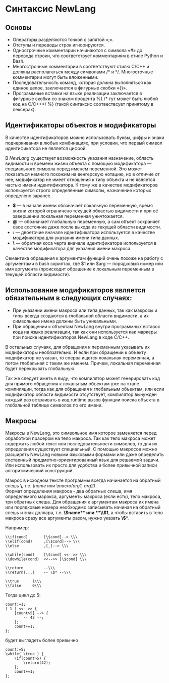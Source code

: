 # Синтаксис NewLang

## Основы
- Операторы разделяются точкой с запятой «;».
- Отступы и переводы строк игнорируются.
- Однострочные комментарии начинаются с символа «#» до перевода строки, что соответствует комментариям в стиле Python и Bash.
- Многострочные комментарии в соответствуют стилю С/С++ и должны располагаться между символами /* и */. Многосточные комментарии могут быть вложенными.
- Последовательность команд, которая должна выполняться как единое целое, заключается в фигурные скобки «{}».
- Программные вставки на языке реализации заключается в фигурные скобки со знаком процента %{ /* тут может быть любой код на C/C++*/ %} (такой синтаксис соотвествсует принятому в лексерах).


## Идентификаторы объектов и модификаторы

В качестве идентификаторов можно использовать буквы, цифры и знаки подчеркивания в любых комбинациях, при условии, что первый символ идентификатора не является цифрой.

В *NewLang* существует возможность указания назначение, область видимости и времени жизни объекта с помощью модификатора — специального символа перед именем переменной. Это может показаться немного похожим на венгерскую нотацию, но в отличие от нее, модификатор не имеет отношения к типу объекта и не является частью имени идентификатора. К тому же в качестве модификаторов используется строго определённые символы, назначение которых определено заранее.

- **$** — в начале имени обозначает локальную переменную, время жизни которой ограничено текущей областью видимости и при её завершении локальная переменная уничтожается.
- **@** — обозначает глобальную переменную, а сам объект сохраняет свое состояние даже после выхода из текущей области видимости.
- **:** — двоеточие вначале идентификатора используется в качестве модификатора для указания имени типа данных.
- **\\** — обратная коса черта вначале идентификатора используется в качестве модификатора для указания имени макроса.

Семантика обращения к аргументам функций очень похоже на работу с аргументами в bash скриптах, где $1 или $arg — порядковый номер или имя аргумента (происходит обращение к локальным переменным в текущей области видимости).


## Использование модификаторов является обязательным в следующих случаях:

- При указании имени макроса или типа данных, так как макросы и типы всегда создаются в глобальной области видимости, а их символьные имена должны быть уникальными.
- При обращении к объектам NewLang внутри программных вставок кода на языке реализации, так как они используется как маркеры при поиске идентификаторов NewLang в коде С/С++.

В остальных случаях, для обращения к переменным указывать их модификаторы необязательно. И если при обращении к объекту модификатор не указан, то сперва ищется локальная переменная, а потом глобальная с таким же именем. Причем, локальная переменная будет перекрывать глобальную.

Так же следует иметь в виду, что компилятор может генерировать код для прямого обращения к локальным объектам уже на этапе компиляции, тогда как для обращения к глобальным объектам, или если модификатор области видимости отсутствует, компилятор вынужден каждый раз встраивать в код runtime вызов функции поиска объекта в глобальной таблице символов по его имени.

## Макросы

Макросы в NewLang, это символьное имя которое заменяется перед обработкой прасером на тело макроса. Так как тело макроса может содержать любой текст или последовательности символов, то для их определения существует специальный. С помощью макросов можно расширять NewLang новыми языковыми формами или даже определить соственный предметно-ориентированный язык для решаемой задачи. Или использовать их просто для удобства и более привычной записи алгоритмический конструкций.

Макрос в исходном тексте программы всегда начинается на обратный слешь **\\**, т.е. *\name* или *\macro(arg1, arg2)*.  
Формат определения макроса - два обратных слеша, имя определемого марокса, аргументы макроса (если есть), тело макроса, три обратных слеша.
Для обращения к аргументам макроса их имена или порядковые номера необходимо записывать начиная на обратный слешь и знак доллара, т.е. **\\$name** или **\\$1**, а чтобы вставить в тело макроса сразу все аргументы разом, нужно указать **\\$***.

Например:
```
\\if(cond)       [\$cond]--> \\\
\\elif(cond)     ,[\$cond]--> \\\
\\else           ,[_]--> \\\

\\while(cond)    [\$cond] <<-->> \\\
\\dowhile(cond)  <<-->> [\$cond] \\\

\\return         --\\\
\\return(...)    -- \$* --\\\

\\true      1\\\
\\false     0\\\
```

Тогда цикл до 5:
```
count:=1;
[ 1 ] <<-->> {
    [count>5] --> {
        -- 42 --;
    };
    count+=1;
};
```

будет выгладеть более привычно
```
count:=5;
\while( \true ) {
    \if(count>5) {
        \return(42);
    };
    count+=1;
};
```